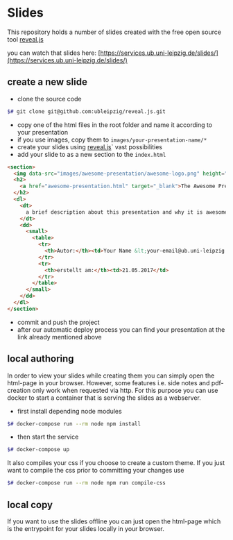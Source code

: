 # Slides

This repository holds a number of slides created with the free open source tool [reveal.js](https://github.com/hakimel/reveal.js)

you can watch that slides here: [https://services.ub.uni-leipzig.de/slides/](https://services.ub.uni-leipzig.de/slides/)

## create a new slide

* clone the source code
```bash
$# git clone git@github.com:ubleipzig/reveal.js.git
```
* copy one of the html files in the root folder and name it according to your presentation
* if you use images, copy them to `images/your-presentation-name/*`
* create your slides using [reveal.js](https://github.com/hakimel/reveal.js)` vast possibilities
* add your slide to as a new section to the `index.html`
```html
<section>
  <img data-src="images/awesome-presentation/awesome-logo.png" height="200px">
  <h2>
    <a href="awesome-presentation.html" target="_blank">The Awesome Presentation</a>
  </h2>
  <dl>
    <dt>
      a brief description about this presentation and why it is awesome.
    </dt>
    <dd>
      <small>
        <table>
          <tr>
            <th>Autor:</th><td>Your Name &lt;your-email@ub.uni-leipzig.de&gt;</td>
          </tr>
          <tr>
            <th>erstellt am:</th><td>21.05.2017</td>
          </tr>
        </table>
      </small>
    </dd>
  </dl>
</section>
```
* commit and push the project
* after our automatic deploy process you can find your presentation at the link already mentioned above

## local authoring
In order to view your slides while creating them you can simply open the html-page in your browser.
However, some features i.e. side notes and pdf-creation only work when requested via http. For this
purpose you can use docker to start a container that is serving the slides as a webserver.

* first install depending node modules
```bash
$# docker-compose run --rm node npm install
```
* then start the service
```bash
$# docker-compose up
```

It also compiles your css if you choose to create a custom theme. If you just want to compile the css
prior to committing your changes use

```bash
$# docker-compose run --rm node npm run compile-css
```

## local copy
If you want to use the slides offline you can just open the html-page which is the entrypoint for your slides
locally in your browser.